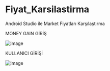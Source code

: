 # Fiyat_Karsilastirma
Android Studio ile Market Fiyatları Karşılaştırma



MONEY GAIN GİRİŞ


![image](https://user-images.githubusercontent.com/53115743/115777204-a8bc6f00-a3bd-11eb-8703-fcf66a7dc1d0.png)



KULLANICI GİRİŞİ


![image](https://user-images.githubusercontent.com/53115743/119226464-e2de7500-bb11-11eb-84c6-8697819f663c.png)
